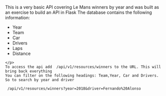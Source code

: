 This is a very basic API covering Le Mans winners by year and was built as an exercise to build an API in Flask
        The database contains the following information:
            <ul>
                <li>Year</li>
                <li>Team</li>
                <li>Car</li>
                <li>Drivers</li>
                <li>Laps</li>
                <li>Distance</li>
            </ul>
    
    
    </p>
    To access the api add  /api/v1/resources/winners to the URL. This will bring back everything
    You can filter on the following headings: Team,Year, Car and Drivers. So to search by year and driver
    
     /api/v1/resources/winners?year=2018&driver=Fernando%20Alonso